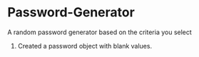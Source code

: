 # Password-Generator
A random password generator based on the criteria you select

1. Created a password object with blank values.

